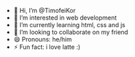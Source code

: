 - 👋 Hi, I’m @TimofeiKor
- 👀 I’m interested in web development
- 🌱 I’m currently learning html, css and js
- 💞️ I’m looking to collaborate on my friend
- 😄 Pronouns: he/him
- ⚡ Fun fact: i love latte :)

<!---
TimofeiKor/TimofeiKor is a ✨ special ✨ repository because its `README.md` (this file) appears on your GitHub profile.
You can click the Preview link to take a look at your changes.
--->
